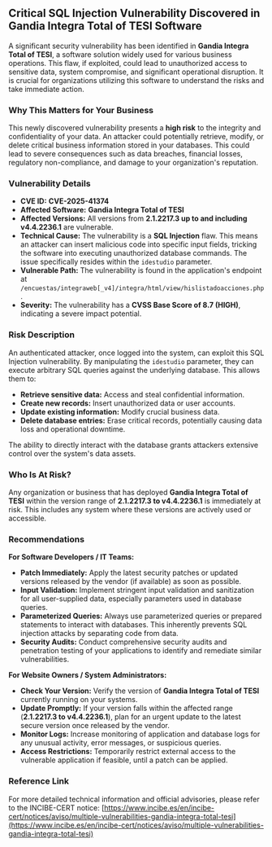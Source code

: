 ## Critical SQL Injection Vulnerability Discovered in Gandia Integra Total of TESI Software

A significant security vulnerability has been identified in **Gandia Integra Total of TESI**, a software solution widely used for various business operations. This flaw, if exploited, could lead to unauthorized access to sensitive data, system compromise, and significant operational disruption. It is crucial for organizations utilizing this software to understand the risks and take immediate action.

### Why This Matters for Your Business

This newly discovered vulnerability presents a **high risk** to the integrity and confidentiality of your data. An attacker could potentially retrieve, modify, or delete critical business information stored in your databases. This could lead to severe consequences such as data breaches, financial losses, regulatory non-compliance, and damage to your organization's reputation.

### Vulnerability Details

*   **CVE ID:** **CVE-2025-41374**
*   **Affected Software:** **Gandia Integra Total of TESI**
*   **Affected Versions:** All versions from **2.1.2217.3 up to and including v4.4.2236.1** are vulnerable.
*   **Technical Cause:** The vulnerability is a **SQL Injection** flaw. This means an attacker can insert malicious code into specific input fields, tricking the software into executing unauthorized database commands. The issue specifically resides within the `idestudio` parameter.
*   **Vulnerable Path:** The vulnerability is found in the application's endpoint at `/encuestas/integraweb[_v4]/integra/html/view/hislistadoacciones.php`.
*   **Severity:** The vulnerability has a **CVSS Base Score of 8.7 (HIGH)**, indicating a severe impact potential.

### Risk Description

An authenticated attacker, once logged into the system, can exploit this SQL Injection vulnerability. By manipulating the `idestudio` parameter, they can execute arbitrary SQL queries against the underlying database. This allows them to:

*   **Retrieve sensitive data:** Access and steal confidential information.
*   **Create new records:** Insert unauthorized data or user accounts.
*   **Update existing information:** Modify crucial business data.
*   **Delete database entries:** Erase critical records, potentially causing data loss and operational downtime.

The ability to directly interact with the database grants attackers extensive control over the system's data assets.

### Who Is At Risk?

Any organization or business that has deployed **Gandia Integra Total of TESI** within the version range of **2.1.2217.3 to v4.4.2236.1** is immediately at risk. This includes any system where these versions are actively used or accessible.

### Recommendations

**For Software Developers / IT Teams:**

*   **Patch Immediately:** Apply the latest security patches or updated versions released by the vendor (if available) as soon as possible.
*   **Input Validation:** Implement stringent input validation and sanitization for all user-supplied data, especially parameters used in database queries.
*   **Parameterized Queries:** Always use parameterized queries or prepared statements to interact with databases. This inherently prevents SQL injection attacks by separating code from data.
*   **Security Audits:** Conduct comprehensive security audits and penetration testing of your applications to identify and remediate similar vulnerabilities.

**For Website Owners / System Administrators:**

*   **Check Your Version:** Verify the version of **Gandia Integra Total of TESI** currently running on your systems.
*   **Update Promptly:** If your version falls within the affected range (**2.1.2217.3 to v4.4.2236.1**), plan for an urgent update to the latest secure version once released by the vendor.
*   **Monitor Logs:** Increase monitoring of application and database logs for any unusual activity, error messages, or suspicious queries.
*   **Access Restrictions:** Temporarily restrict external access to the vulnerable application if feasible, until a patch can be applied.

### Reference Link

For more detailed technical information and official advisories, please refer to the INCIBE-CERT notice:
[https://www.incibe.es/en/incibe-cert/notices/aviso/multiple-vulnerabilities-gandia-integra-total-tesi](https://www.incibe.es/en/incibe-cert/notices/aviso/multiple-vulnerabilities-gandia-integra-total-tesi)